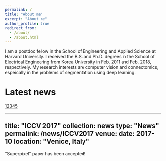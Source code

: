 ```yaml
---
permalink: /
title: "About me"
excerpt: "About me"
author_profile: true
redirect_from: 
  - /about/
  - /about.html
---
```


I am a postdoc fellow in the School of Engineering and Applied Science at Harvard University. I received the B.S. and Ph.D. degrees in the School of Electrical Engineering from Korea University in Feb. 2011 and Feb. 2018, respectively. My research interests are computer vision and connectomics, espeically in the problems of segmentation using deep learning.

Latest news
======

[12345](/talks/)


---
title: "ICCV 2017"
collection: news
type: "News"
permalink: /news/ICCV2017
venue: 
date: 2017-10
location: "Venice, Italy"
---

"Superpixel" paper has been accepted!
